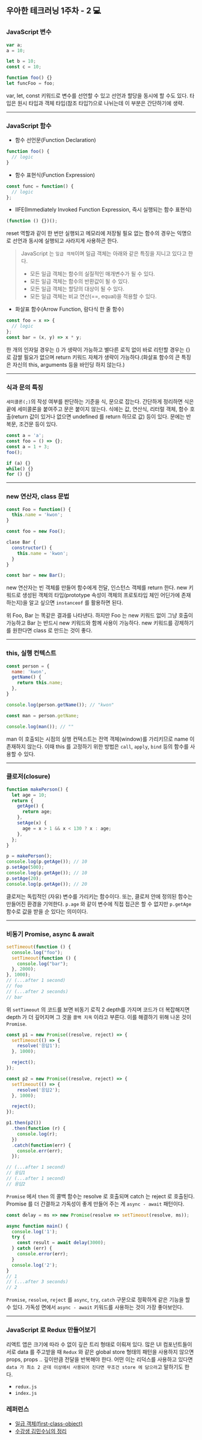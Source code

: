 ## 우아한 테크러닝 1주차 - 2 💻

### JavaScript 변수

```js
var a;
a = 10;

let b = 10;
const c = 10;

function foo() {}
let funcFoo = foo;
```
var, let, const 키워드로 변수를 선언할 수 있고 선언과 할당을 동시에 할 수도 있다. 타입은 원시 타입과 객체 타입(참조 타입?)으로 나뉘는데 이 부분은 간단하기에 생략.

---

### JavaScript 함수
- 함수 선언문(Function Declaration)
```js
function foo() {
  // logic
}
```

- 함수 표현식(Function Expression)
```js
const func = function() {
  // logic
};
```

- IIFE(Immediately Invoked Function Expression, 즉시 실행되는 함수 표현식)
```js
(function () {})();
```

reset 역할과 같이 한 번만 실행되고 메모리에 저장될 필요 없는 함수의 경우는 익명으로 선언과 동시에 실행되고 사라지게 사용하곤 한다.

> JavaScript 는 `일급 객체`이며 일급 객체는 아래와 같은 특징을 지니고 있다고 한다.
> - 모든 일급 객체는 함수의 실질적인 매개변수가 될 수 있다.
> - 모든 일급 객체는 함수의 반환값이 될 수 있다.
> - 모든 일급 객체는 할당의 대상이 될 수 있다.
> - 모든 일급 객체는 비교 연산(==, equal)을 적용할 수 있다.

- 화살표 함수(Arrow Function, 람다식 한 줄 함수)
```js
const foo = x => {
  // logic
};
const bar = (x, y) => x * y;
```
한 개의 인자일 경우는 () 가 생략이 가능하고 별다른 로직 없이 바로 리턴할 경우는 {} 로 감쌀 필요가 없으며 return 키워드 자체가 생략이 가능하다.(화살표 함수의 큰 특징은 자신의 this, arguments 등을 바인딩 하지 않는다.)

---

### 식과 문의 특징

`세미콜론(;)`의 작성 여부를 판단하는 기준을 식, 문으로 잡는다. 간단하게 정리하면 식은 끝에 세미콜론을 붙여주고 문은 붙이지 않는다. 식에는 값, 연산식, 리터럴 객체, 함수 호출(return 값이 있거나 없으면 undefined 를 return 하므로 값) 등이 있다. 문에는 반복문, 조건문 등이 있다.

```js
const a = 'a';
const foo = () => {};
const a = 1 + 3;
foo();
```

```js
if (a) {}
while() {}
for () {}
```

---

### new 연산자, class 문법
```js
const Foo = function() {
  this.name = 'kwon';
}

const foo = new Foo();

clase Bar {
  constructor() {
    this.name = 'kwon';
  }
}

const bar = new Bar();
```

new 연산자는 빈 객체를 만들어 함수에게 전달, 인스턴스 객체를 return 한다. new 키워드로 생성된 객체의 타입(prototype 속성이 객체의 프로토타입 체인 어딘가에 존재하는지)을 알고 싶으면 `instanceof` 를 활용하면 된다.

위 Foo, Bar 는 똑같은 결과를 나타낸다. 하지만 Foo 는 new 키워드 없이 그냥 호출이 가능하고 Bar 는 반드시 new 키워드와 함께 사용이 가능하다. new 키워드를 강제하기를 원한다면 class 로 만드는 것이 좋다.

---

### this, 실행 컨텍스트
```js
const person = {
  name: 'kwon',
  getName() {
    return this.name;
  },
}

console.log(person.getName()); // "kwon"

const man = person.getName;

console.log(man()); // ""
```

man 이 호출되는 시점의 실행 컨텍스트는 전역 객체(window)를 가리키므로 name 이 존재하지 않는다. 이때 this 를 고정하기 위한 방법은 `call`, `apply`, `bind` 등의 함수를 사용할 수 있다.

---

### 클로저(closure)
```js
function makePerson() {
  let age = 10;
  return {
    getAge() {
      return age;
    },
    setAge(x) {
      age = x > 1 && x < 130 ? x : age;
    },
  };
}

p = makePerson();
console.log(p.getAge()); // 10
p.setAge(500);
console.log(p.getAge()); // 10
p.setAge(20);
console.log(p.getAge()); // 20
```

클로저는 독립적인 (자유) 변수를 가리키는 함수이다. 또는, 클로저 안에 정의된 함수는 만들어진 환경을 기억한다. `p.age` 와 같이 변수에 직접 접근은 할 수 없지만 `p.getAge` 함수로 값을 받을 순 있다는 의미이다.

---

### 비동기 Promise, async & await

```js
setTimeout(function () {
  console.log("foo");
  setTimeout(function () {
    console.log("bar");
  }, 2000);
}, 1000);
// (...after 1 second)
// foo
// (...after 2 seconds)
// bar
```

위 `setTimeout` 의 코드를 보면 비동기 로직 2 depth를 가지며 코드가 더 복잡해지면 depth 가 더 깊어지며 그 것을 `콜백 지옥` 이라고 부른다. 이를 해결하기 위해 나온 것이 `Promise`.

```js
const p1 = new Promise((resolve, reject) => {
  setTimeout(() => {
    resolve('응답1');
  }, 1000);

  reject();
});

const p2 = new Promise((resolve, reject) => {
  setTimeout(() => {
    resolve('응답2');
  }, 1000);

  reject();
});

p1.then(p2())
  .then(function (r) {
    console.log(r);
  })
  .catch(function(err) {
    console.err(err);
  });

// (...after 1 second)
// 응답1
// (...after 1 second)
// 응답2
```

`Promise` 에서 `then` 의 콜백 함수는 resolve 로 호출되며 catch 는 reject 로 호출된다. Promise 를 더 간결하고 가독성이 좋게 만들어 주는 게 `async - await` 패턴이다.

```js
const delay = ms => new Promise(resolve => setTimeout(resolve, ms));

async function main() {
  console.log('1');
  try {
    const result = await delay(3000);
  } catch (err) {
    console.error(err);
  }
  console.log('2');
}
// 1
// (...after 3 seconds)
// 2
```

`Promise`, `resolve`, `reject` 를 `async`, `try`, `catch` 구문으로 정확하게 같은 기능을 할 수 있다. 가독성 면에서 `async - await` 키워드를 사용하는 것이 가장 좋아보인다.

---

### JavaScript 로 Redux 만들어보기

리액트 앱은 크기에 따라 수 없이 깊은 트리 형태로 이뤄져 있다. 많은 UI 컴포넌트들이 서로 data 를 주고받을 때 `Redux` 와 같은 global store 형태의 패턴을 사용하지 않으면 props, props .. 깊이만큼 전달을 반복해야 한다. 어떤 이는 리덕스를 사용하고 있다면 `data 가 최소 2 군데 이상에서 사용되어 진다면 무조건 store 에 담으라`고 말하기도 한다. 

<!-- Wip: 2020.09.06 작성 중, 혼자 다시 타이핑 후 update 예정 -->

- `redux.js`
- `index.js`

### 레퍼런스
- [일급 객체(first-class-object)](https://jcsoohwancho.github.io/2019-10-18-1%EA%B8%89-%EA%B0%9D%EC%B2%B4(first-class-object)%EC%9D%B4%EB%9E%80/)
- [수강생 김민수님의 정리](https://github.com/textuel/Woowa_Tech_Learning_React_Typescript/blob/master/ms/week_1/Thursday.md)
